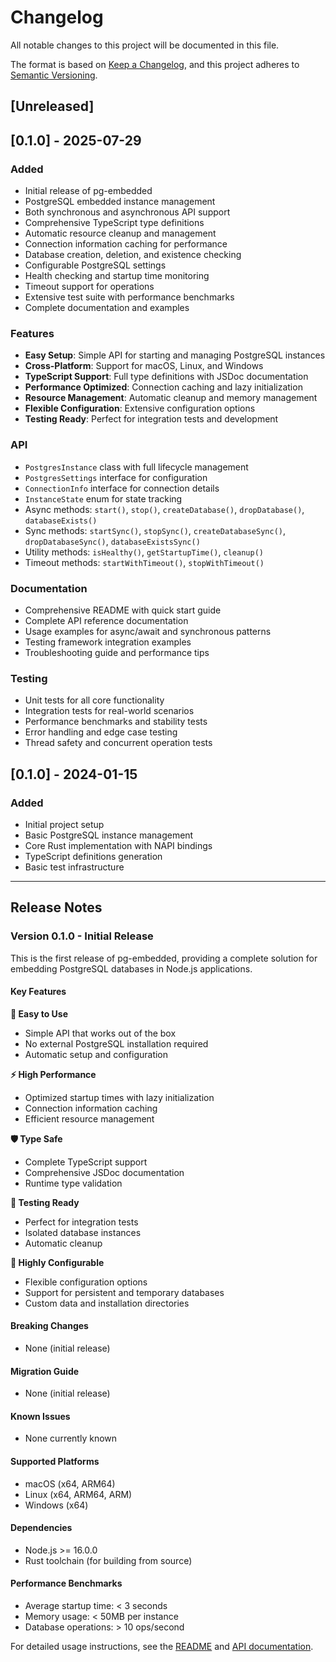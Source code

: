 # Changelog

All notable changes to this project will be documented in this file.

The format is based on [Keep a Changelog](https://keepachangelog.com/en/1.0.0/),
and this project adheres to [Semantic Versioning](https://semver.org/spec/v2.0.0.html).

## [Unreleased]

## [0.1.0] - 2025-07-29

### Added

- Initial release of pg-embedded
- PostgreSQL embedded instance management
- Both synchronous and asynchronous API support
- Comprehensive TypeScript type definitions
- Automatic resource cleanup and management
- Connection information caching for performance
- Database creation, deletion, and existence checking
- Configurable PostgreSQL settings
- Health checking and startup time monitoring
- Timeout support for operations
- Extensive test suite with performance benchmarks
- Complete documentation and examples

### Features

- **Easy Setup**: Simple API for starting and managing PostgreSQL instances
- **Cross-Platform**: Support for macOS, Linux, and Windows
- **TypeScript Support**: Full type definitions with JSDoc documentation
- **Performance Optimized**: Connection caching and lazy initialization
- **Resource Management**: Automatic cleanup and memory management
- **Flexible Configuration**: Extensive configuration options
- **Testing Ready**: Perfect for integration tests and development

### API

- `PostgresInstance` class with full lifecycle management
- `PostgresSettings` interface for configuration
- `ConnectionInfo` interface for connection details
- `InstanceState` enum for state tracking
- Async methods: `start()`, `stop()`, `createDatabase()`, `dropDatabase()`, `databaseExists()`
- Sync methods: `startSync()`, `stopSync()`, `createDatabaseSync()`, `dropDatabaseSync()`, `databaseExistsSync()`
- Utility methods: `isHealthy()`, `getStartupTime()`, `cleanup()`
- Timeout methods: `startWithTimeout()`, `stopWithTimeout()`

### Documentation

- Comprehensive README with quick start guide
- Complete API reference documentation
- Usage examples for async/await and synchronous patterns
- Testing framework integration examples
- Troubleshooting guide and performance tips

### Testing

- Unit tests for all core functionality
- Integration tests for real-world scenarios
- Performance benchmarks and stability tests
- Error handling and edge case testing
- Thread safety and concurrent operation tests

## [0.1.0] - 2024-01-15

### Added

- Initial project setup
- Basic PostgreSQL instance management
- Core Rust implementation with NAPI bindings
- TypeScript definitions generation
- Basic test infrastructure

---

## Release Notes

### Version 0.1.0 - Initial Release

This is the first release of pg-embedded, providing a complete solution for embedding PostgreSQL databases in Node.js applications.

#### Key Features

**🚀 Easy to Use**

- Simple API that works out of the box
- No external PostgreSQL installation required
- Automatic setup and configuration

**⚡ High Performance**

- Optimized startup times with lazy initialization
- Connection information caching
- Efficient resource management

**🛡️ Type Safe**

- Complete TypeScript support
- Comprehensive JSDoc documentation
- Runtime type validation

**🧪 Testing Ready**

- Perfect for integration tests
- Isolated database instances
- Automatic cleanup

**🔧 Highly Configurable**

- Flexible configuration options
- Support for persistent and temporary databases
- Custom data and installation directories

#### Breaking Changes

- None (initial release)

#### Migration Guide

- None (initial release)

#### Known Issues

- None currently known

#### Supported Platforms

- macOS (x64, ARM64)
- Linux (x64, ARM64, ARM)
- Windows (x64)

#### Dependencies

- Node.js >= 16.0.0
- Rust toolchain (for building from source)

#### Performance Benchmarks

- Average startup time: < 3 seconds
- Memory usage: < 50MB per instance
- Database operations: > 10 ops/second

For detailed usage instructions, see the [README](README.md) and [API documentation](API.md).
